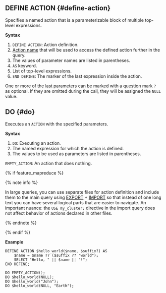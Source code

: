 ## DEFINE ACTION {#define-action}

Specifies a named action that is a parameterizable block of multiple top-level expressions.

**Syntax**

1. `DEFINE ACTION`: Action definition.
1. [Action name](../../expressions.md#named-nodes) that will be used to access the defined action further in the query.
1. The values of parameter names are listed in parentheses.
1. `AS` keyword.
1. List of top-level expressions.
1. `END DEFINE`: The marker of the last expression inside the action.

One or more of the last parameters can be marked with a question mark `?` as optional. If they are omitted during the call, they will be assigned the `NULL` value.

## DO {#do}

Executes an `ACTION` with the specified parameters.

**Syntax**

1. `DO`: Executing an action.
1. The named expression for which the action is defined.
1. The values to be used as parameters are listed in parentheses.

`EMPTY_ACTION`: An action that does nothing.

{% if feature_mapreduce %} <!-- In fact, if user file system integration is supported in the product. YQL service over YDB may also be here. -->

{% note info %}

In large queries, you can use separate files for action definition and include them to the main query using [EXPORT](../../export_import.md#export) + [IMPORT](../../export_import.md#import) so that instead of one long text you can have several logical parts that are easier to navigate. An important nuance: the `USE my_cluster;` directive in the import query does not affect behavior of actions declared in other files.

{% endnote %}

{% endif %}

**Example**

```yql
DEFINE ACTION $hello_world($name, $suffix?) AS
    $name = $name ?? ($suffix ?? "world");
    SELECT "Hello, " || $name || "!";
END DEFINE;

DO EMPTY_ACTION();
DO $hello_world(NULL);
DO $hello_world("John");
DO $hello_world(NULL, "Earth");
```